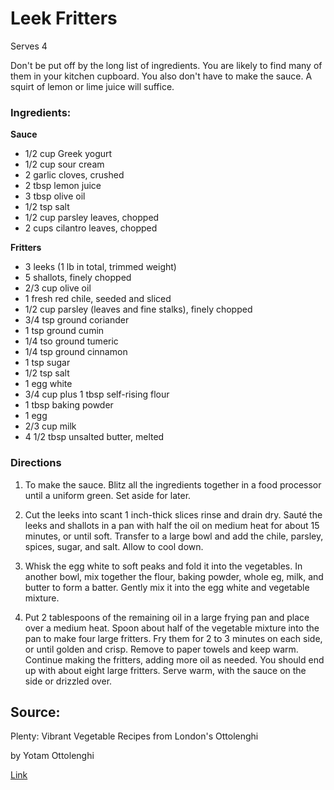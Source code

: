 # Leek Fritters
Serves 4

Don't be put off by the long list of ingredients. You are likely to find many of them in your kitchen cupboard. You also don't have to make the sauce. A squirt of lemon or lime juice will suffice.

### Ingredients:
**Sauce**
* 1/2 cup Greek yogurt
* 1/2 cup sour cream
* 2 garlic cloves, crushed
* 2 tbsp lemon juice
* 3 tbsp olive oil
* 1/2 tsp salt
* 1/2 cup parsley leaves, chopped
* 2 cups cilantro leaves, chopped

**Fritters**
* 3 leeks (1 lb in total, trimmed weight)
* 5 shallots, finely chopped
* 2/3 cup olive oil
* 1 fresh red chile, seeded and sliced
* 1/2 cup parsley (leaves and fine stalks), finely chopped
* 3/4 tsp ground coriander
* 1 tsp ground cumin
* 1/4 tso ground tumeric
* 1/4 tsp ground cinnamon
* 1 tsp sugar
* 1/2 tsp salt
* 1 egg white
* 3/4 cup plus 1 tbsp self-rising flour
* 1 tbsp baking powder
* 1 egg
* 2/3 cup milk
* 4 1/2 tbsp unsalted butter, melted

### Directions
1) To make the sauce. Blitz all the ingredients together in a food processor until a uniform green. Set aside for later.

2) Cut the leeks into scant 1 inch-thick slices rinse and drain dry. Sauté the leeks and shallots in a pan with half the oil on medium heat for about 15 minutes, or until soft. Transfer to a large bowl and add the chile, parsley, spices, sugar, and salt. Allow to cool down.

3) Whisk the egg white to soft peaks and fold it into the vegetables. In another bowl, mix together the flour, baking powder, whole eg, milk, and butter to form a batter. Gently mix it into the egg white and vegetable mixture.

4) Put 2 tablespoons of the remaining oil in a large frying pan and place over a medium heat. Spoon about half of the vegetable mixture into the pan to make four large fritters. Fry them for 2 to 3 minutes on each side, or until golden and crisp. Remove to paper towels and keep warm. Continue making the fritters, adding more oil as needed. You should end up with about eight large fritters. Serve warm, with the sauce on the side or drizzled over.

## Source:
Plenty: Vibrant Vegetable Recipes from London's Ottolenghi

by Yotam Ottolenghi

[Link](https://a.co/d/4AvG0u8)
